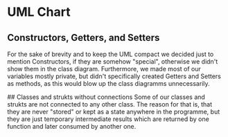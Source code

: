 # UML Chart

## Constructors, Getters, and Setters
For the sake of brevity and to keep the UML compact we decided just to mention Constructors, if they are somehow "special", otherwise we didn't show them in the class diagram. Furthermore, we made most of our variables mostly private, but didn't specifically created Getters and Setters as methods, as this would blow up the class diagramms unnecessarily.

## Classes and strukts without connections
Some of our classes and strukts are not connected to any other class. The reason for that is, that they are never "stored" or kept as a state anywhere in the programme, but they are just temporary intermediate results which are returned by one function and later consumed by another one.
